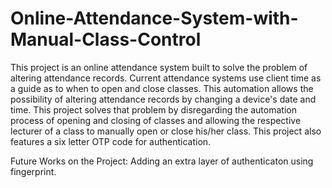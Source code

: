# Online-Attendance-System-with-Manual-Class-Control

This project is an online attendance system built to solve the problem of altering attendance records. 
Current attendance systems use client time as a guide as to when to open and close classes. 
This automation allows the possibility of altering attendance records by changing a device's date and time.
This project solves that problem by disregarding the automation process of opening and closing of classes and allowing the respective lecturer of a class to manually open or close his/her class.
This project also features a six letter OTP code for authentication.

Future Works on the Project:
Adding an extra layer of authenticaton using fingerprint.
